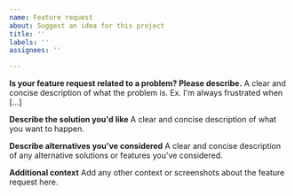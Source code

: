 ```yaml
---
name: Feature request
about: Suggest an idea for this project
title: ''
labels: ''
assignees: ''

---
```


<!--
We would appreciated if you request a feature at our Gitea instance's issue page:
https://git.joinplu.me/Plume/Plume/issues
You can login to the Gitea with your GitHub account.

We welcome to receive feature requests here, GitHub, too.
-->


**Is your feature request related to a problem? Please describe.**
A clear and concise description of what the problem is. Ex. I'm always frustrated when [...]

**Describe the solution you'd like**
A clear and concise description of what you want to happen.

**Describe alternatives you've considered**
A clear and concise description of any alternative solutions or features you've considered.

**Additional context**
Add any other context or screenshots about the feature request here.
